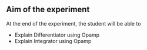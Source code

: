 ## Aim of the experiment

At the end of the experiment, the student will be able to
- Explain Differentiator using Opamp
- Explain Integrator using Opamp

